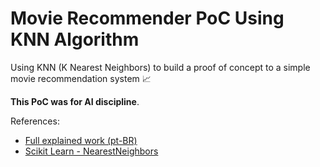 # Movie Recommender PoC Using KNN Algorithm 

Using KNN (K Nearest Neighbors) to build a proof of concept to a simple movie recommendation system :chart_with_upwards_trend:

**This PoC was for AI discipline**.

References:

- [Full explained work (pt-BR)](https://drive.google.com/file/d/1z_OqAwRLzrY344hl1wut12QycKwUWzCy/view)
- [Scikit Learn - NearestNeighbors](https://scikit-learn.org/stable/modules/neighbors.html)